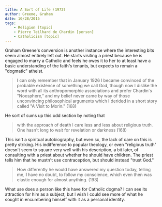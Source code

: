 ```yaml
---
title: A Sort of Life (1972)
author: Greene, Graham
date: 10/28/2015
tags: 
    - Religion [topic]
    - Pierre Teilhard de Chardin [person]
    - Catholicism [topic]
---
```


Graham Greene's conversion is another instance where the interesting bits seem almost entirely left out. He starts visiting a priest because he is engaged to marry a Catholic and feels he owes it to her to at least have a basic understanding of the faith's tenants, but expects to remain a "dogmatic" atheist.

> I can only remember that in January 1926 I became convinced of the probable existence of something we call God, though now I dislike the word with all its anthropomorphic associations and prefer Chardin's "Noosphere," and my belief never came by way of those unconvincing philosophical arguments which I derided in a short story called "A Visit to Morin." (168)

He sort of sums up this odd section by noting that

> with the approach of death I care less and less about religious truth. One hasn't long to wait for revelation or darkness (168)

This isn't a spiritual autobiography, but even so, the lack of care on this is pretty striking. His indifference to popular theology, or even "religious truth" doesn't seem to square very well with his description, a bit later, of consulting with a priest about whether he should have children. The priest tells him that he mustn't use contraception, but should instead "trust God."

> How differently he would have answered my question today, telling me, I have no doubt, to follow my conscience, which even then was elastic enough for almost anything. (193)

What use does a person like this have for Catholic dogma? I can see its attraction for him as a subject, but I wish I could see more of what he sought in encumbering himself with it as a personal identity.
